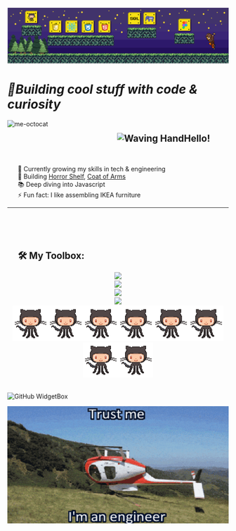 ![Header](./header.png)

# _🚀Building cool stuff with code & curiosity_

<div id="user-content-toc">  
<img src="https://github.com/KarynaMisnik/KarynaMisnik/assets/96831988/997d3e8b-7ac0-44ee-a88c-bca826ac7a20" alt="me-octocat" width="250" height="auto" align="left" />

<ul><summary list-style-type: none;><h2  style="display: inline-block;"><img src="https://raw.githubusercontent.com/Tarikul-Islam-Anik/Animated-Fluent-Emojis/master/Emojis/Hand%20gestures/Waving%20Hand.png" alt="Waving Hand" width="30" height="30"/>Hello!</h2><br><br>
</summary></ul>
</div>

<ul style="list-style-type: none;">
<li>🌱 Currently growing my skills in tech & engineering</li>
<li>🔭 Building <a href="https://github.com/KarynaMisnik/horror-shelf">Horror Shelf</a>, <a href="https://github.com/KarynaMisnik/coat-of-arms">Coat of Arms</a></li>
<li>📚 Deep diving into Javascript</li>
<li>⚡ Fun fact: I like assembling IKEA furniture
</li>
</ul>

---

 <div id="user-content-toc"> <ul><summary list-style-type: none;> <h2  style="display: inline-block;"><h2> 🛠️ My Toolbox:</h2></summary></ul></div>

<div align='center'>
<img src='https://skillicons.dev/icons?i=js,c,html,css,sql'>
</div>

<div align='center'>
<img src='https://skillicons.dev/icons?i=react,materialui,vite'>
</div>

<div align='center'>
<img  src='https://skillicons.dev/icons?i=figma'>
</div>

<div align='center'>
<img  src='https://skillicons.dev/icons?i=git,ubuntu,md,vscode,matlab,arduino'>
</div>
</div>

<div align='center' display='flex'><img src='/octocat.gif' width='80px' height='auto'><img src='/octocat.gif' width='80px' height='auto'><img src='/octocat.gif' width='80px' height='auto'><img src='/octocat.gif' width='80px' height='auto'><img src='/octocat.gif' width='80px' height='auto'><img src='/octocat.gif' width='80px' height='auto'><img src='/octocat.gif' width='80px' height='auto'><img src='/octocat.gif' width='80px' height='auto'></div>
<br>

![GitHub WidgetBox](https://github-widgetbox.vercel.app/api/profile?username=KarynaMisnik&data=repositories,stars,commits&theme=nautilus)

<div align='center'><img width='800px' height='auto' src='/engineer-joke.gif'></div>
